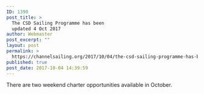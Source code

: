 ```yaml
---
ID: 1390
post_title: >
  The CSD Sailing Programme has been
  updated 4 Oct 2017
author: Webmaster
post_excerpt: ""
layout: post
permalink: >
  https://channelsailing.org/2017/10/04/the-csd-sailing-programme-has-been-updated-4-oct-2017/
published: true
post_date: 2017-10-04 14:39:59
---
```

There are two weekend charter opportunities available in October.